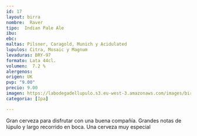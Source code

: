 ```yaml
---
id: 17
layout: birra
nombre:  Raver
tipo:  Indian Pale Ale
ibu: 
ebc:
maltas: Pilsner, Caragold, Munich y Acidulated
lupulos: Citra, Mosaic y Magnum
levaduras: BRY-97
formato: Lata 44cl.
volumen:  7.2 %
alergenos: 
origen: UK
pvp: "9.00"
precio: 9.00
imagen: https://labodegadellupulo.s3.eu-west-3.amazonaws.com/images/birras/raver.jpg
categoria: [Ipa]

---
```

Gran cerveza para disfrutar con una buena compañía. Grandes notas de lúpulo y largo recorrido en boca. Una cerveza muy especial
